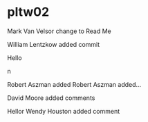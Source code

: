 # pltw02
Mark Van Velsor change to Read Me



William Lentzkow added commit

Hello

n

Robert Aszman added Robert Aszman added...



David Moore added comments


Hellor
Wendy Houston added comment


